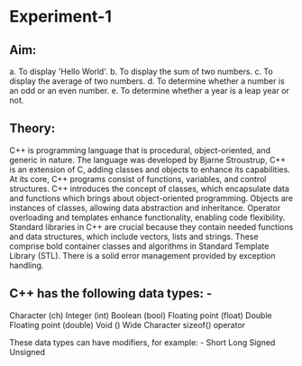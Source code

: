 # Experiment-1
## Aim:
a. To display 'Hello World'.
b. To display the sum of two numbers.
c. To display the average of two numbers.
d. To determine whether a number is an odd or an even number.
e. To determine whether a year is a leap year or not.

## Theory:
C++ is programming language that is procedural, object-oriented, and generic in nature. The language was developed by Bjarne Stroustrup, C++ is an extension of C, adding classes and objects to enhance its capabilities. At its core, C++ programs consist of functions, variables, and control structures.
C++ introduces the concept of classes, which encapsulate data and functions which brings about object-oriented programming. Objects are instances of classes, allowing data abstraction and inheritance. Operator overloading and templates enhance functionality, enabling code flexibility.
Standard libraries in C++ are crucial because they contain needed functions and data structures, which include vectors, lists and strings. These comprise bold container classes and algorithms in Standard Template Library (STL). There is a solid error management provided by exception handling.

## C++ has the following data types: -
Character (ch)
Integer (int)
Boolean (bool)
Floating point (float)
Double Floating point (double)
Void ()
Wide Character
sizeof() operator

These data types can have modifiers, for example: -
Short
Long
Signed
Unsigned
